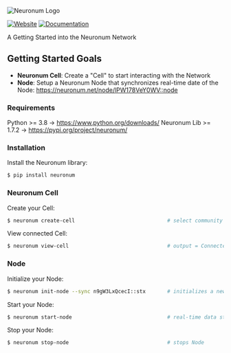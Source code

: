 ![Neuronum Logo](https://neuronum.net/static/logo_pip.png "Neuronum")

[![Website](https://img.shields.io/badge/Website-Neuronum-blue)](https://neuronum.net) [![Documentation](https://img.shields.io/badge/Docs-Read%20now-green)](https://github.com/neuronumcybernetics/neuronum)

A Getting Started into the Neuronum Network

## Getting Started Goals
- **Neuronum Cell**: Create a "Cell" to start interacting with the Network
- **Node**: Setup a Neuronum Node that synchronizes real-time date of the Node: https://neuronum.net/node/lPW178VeY0WV::node


### Requirements
Python >= 3.8 -> https://www.python.org/downloads/
Neuronum Lib >= 1.7.2 -> https://pypi.org/project/neuronum/


### Installation
Install the Neuronum library:
```sh
$ pip install neuronum
```

### Neuronum Cell
Create your Cell:
```sh
$ neuronum create-cell                              # select community cell / select neuronum.net
```

View connected Cell:
```sh
$ neuronum view-cell                                # output = Connected Cell: '<your_cell_id>'"
```

### Node
Initialize your Node:
```sh
$ neuronum init-node --sync n9gW3LxQcecI::stx       # initializes a new node and generates a Node ID + template
```

Start your Node:
```sh
$ neuronum start-node                               # real-time data stream output = "Hello, Neuronum!"
```

Stop your Node:
```sh
$ neuronum stop-node                                # stops Node
```
